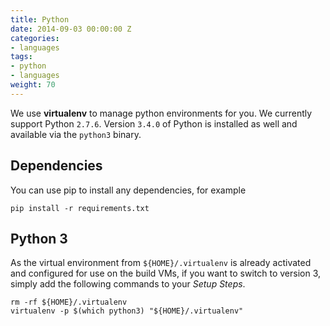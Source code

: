 ```yaml
---
title: Python
date: 2014-09-03 00:00:00 Z
categories:
- languages
tags:
- python
- languages
weight: 70
---
```


We use **virtualenv** to manage python environments for you. We currently support Python `2.7.6`. Version `3.4.0` of Python is installed as well and available via the `python3` binary.

## Dependencies
You can use pip to install any dependencies, for example

```shell
pip install -r requirements.txt
```

## Python 3
As the virtual environment from `${HOME}/.virtualenv` is already activated and configured for use on the build VMs, if you want to switch to version 3, simply add the following commands to your _Setup Steps_.

```shell
rm -rf ${HOME}/.virtualenv
virtualenv -p $(which python3) "${HOME}/.virtualenv"
```
